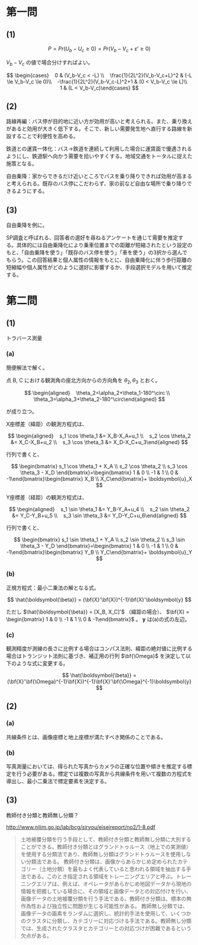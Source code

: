 # 第一問

## (1)

$$
P=Pr(U_b-U_c\ge0)=Pr(V_b-V_c+\varepsilon'\ge0)
$$

$V_b-V_c$ の値で場合分けすればよい。

$$
\begin{cases}    0 & (V_b-V_c < -L) \\    \frac{1}{2L^2}(V_b-V_c+L)^2 & (-L \le V_b-V_c \le 0)\\    -\frac{1}{2L^2}(V_b-V_c-L)^2+1 & (0 < V_b-V_c \le L)\\    1 & (L < V_b-V_c)\end{cases}
$$

## (2)

路線再編：バス停が目的地に近い方が効用が高いと考えられる。また、乗り換えがあると効用が大きく低下する。そこで、新しい需要発生地へ直行する路線を新設することで利便性を高める。

鉄道との運賃一体化：バス→鉄道を連続して利用した場合に運賃面で優遇されるようにし、鉄道駅へ向かう需要を拾いやすくする。地域交通をトータルに捉えた施策となる。

自由乗降：家からできるだけ近いところでバスを乗り降りできれば効用が高まると考えられる。既存のバス停にこだわらず、家の前など自由な場所で乗り降りできるようにする。

## (3)

自由乗降を例に。

SP調査と呼ばれる、回答者の選好を尋ねるアンケートを通じて需要を推定する。具体的には自由乗降化により乗車位置までの距離が短縮されたという設定のもと、「自由乗降を使う」「既存のバス停を使う」「車を使う」の3択から選んでもらう。この回答結果と個人属性の情報をもとに、自由乗降化に伴う歩行距離の短縮幅や個人属性がどのように選好に影響するか、手段選択モデルを用いて推定する。

# 第二問

## (1)

トラバース測量

### (a)

簡便解法で解く。

点 B, C における観測角の座北方向からの方向角を $\theta_2, \theta_3$ とおく。

$$
\begin{aligned}    \theta_2=\alpha_2+\theta_1-180^\circ \\    \theta_3=\alpha_3+\theta_2-180^\circ\end{aligned}
$$

が成り立つ。

X座標差（緯距）の観測方程式は、

$$
\begin{aligned}    s_1 \cos \theta_1 &= X_B-X_A+u_1 \\    s_2 \cos \theta_2 &= X_C-X_B+u_2 \\    s_3 \cos \theta_3 &= X_D-X_C+u_3\end{aligned}
$$

行列で書くと、

$$
\begin{bmatrix}    s_1 \cos \theta_1 + X_A \\    s_2 \cos \theta_2 \\    s_3 \cos \theta_3 - X_D \end{bmatrix}=\begin{bmatrix}    1 & 0 \\    -1 & 1 \\    0 & -1\end{bmatrix}\begin{bmatrix}    X_B \\    X_C\end{bmatrix}+ \boldsymbol{u}_X
$$

Y座標差（経距）の観測方程式は、

$$
\begin{aligned}    s_1 \sin \theta_1 &= Y_B-Y_A+u_4 \\    s_2 \sin \theta_2 &= Y_C-Y_B+u_5 \\    s_3 \sin \theta_3 &= Y_D-Y_C+u_6\end{aligned}
$$

行列で書くと、

$$
\begin{bmatrix}    s_1 \sin \theta_1 + Y_A \\    s_2 \sin \theta_2 \\    s_3 \sin \theta_3 - Y_D \end{bmatrix}=\begin{bmatrix}    1 & 0 \\    -1 & 1 \\    0 & -1\end{bmatrix}\begin{bmatrix}    Y_B \\    Y_C\end{bmatrix}+ \boldsymbol{u}_Y
$$

### (b)

正規方程式：最小二乗法の解となる式。

$$
\hat{\boldsymbol{\beta}} = (\bf{X}'\bf{X})^{-1}\bf{X}'\boldsymbol{y}
$$

ただし $\hat{\boldsymbol{\beta}} = [X_B, X_C]'$ （緯距の場合）、 $\bf{X} = \begin{bmatrix} 1 & 0 \\ -1 & 1 \\ 0 & -1\end{bmatrix}$ 。 $\boldsymbol{y}$ は(a)の式の左辺。

### (c)

観測精度が測線の長さに比例する場合はコンパス法則、緯距の絶対値に比例する場合はトランジット法則に基づき、補正用の行列 $\bf{\Omega}$ を決定して以下のような式に変更する。

$$
\hat{\boldsymbol{\beta}} = (\bf{X}'\bf{\Omega}^{-1}\bf{X})^{-1}\bf{X}'\bf{\Omega}^{-1}\boldsymbol{y}
$$

## (2)

### (a)

共線条件とは、画像座標と地上座標が満たすべき関係のことである。

### (b)

写真測量においては、得られた写真からカメラの正確な位置や傾きを推定する標定を行う必要がある。標定では複数の写真から共線条件を用いて複数の方程式を導出し、最小二乗法で標定要素を決定する。

## (3)

教師付き分類と教師無し分類？

http://www.nilim.go.jp/lab/bcg/siryou/eiseireport/no2/1-8.pdf

> 土地被覆分類を行う手段として、教師付き分類と教師無し分類に大別することができる。教師付き分類とはグランドトゥルース（地上での実測値）を使用する分類法であり、教師無し分類はグランドトゥルースを使用しない分類法である。
> 教師付き分類は、画像からあらかじめ定められたカテゴリー（土地分類）を最もよく代表していると思われる領域を抽出する手法である。このとき指定される領域をトレーニングエリアと呼ぶ。トレーニングエリアは、例えば、オペレータがあらかじめ地図データから現地の情報を把握している場合に、その領域と画像データとの対応付けを行い、画像データの土地被覆分類を行う手法である。教師付き分類は、標本の無作為性および独立性に問題が生じる可能性がある。
> 教師無し分類では、画像データの画素をランダムに選択し、統計的手法を使用して、いくつかのクラスタに分類し、カテゴリーに対応づける手法である。教師無し分類では、生成されたクラスタとカテゴリーとの対応づけが困難であるという欠点がある。

